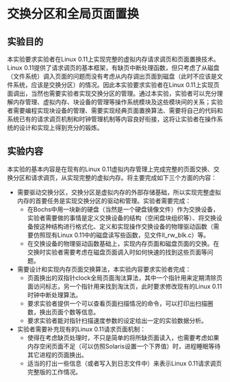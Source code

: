 # 交换分区和全局页面置换

## 实验目的

本实验要求实验者在Linux 0.11上实现完整的虚拟内存请求调页和页面置换技术。Linux 0.11提供了请求调页的基本框架，有缺页中断处理函数，但只考虑了从磁盘（文件系统）调入页面的问题而没有考虑从内存调出页面到磁盘（此时不应该是文件系统，应该是交换分区）的情况。因此本实验要求实验者在Linux 0.11上实现页面调出，当然也需要实验者实现交换分区的管理。通过本实验，实验者可以充分理解内存管理、虚拟内存、块设备的管理等操作系统模块及这些模块间的关系；实验者需要编程实现块设备的管理、需要实现经典页面置换算法、需要将自己的代码和系统已有的请求调页机制和时钟管理机制等内容良好衔接，这将让实验者在操作系统的设计和实现上得到充分的锻炼。

## 实验内容

本实验的基本内容是在现有的Linux 0.11虚拟内存管理上完成完整的页面交换、交换分区和请求调页，从实现完整的虚拟内存。将主要完成如下三个方面的内容：

- 需要驱动交换分区，交换分区是虚拟内存的外部存储基础，所以实现完整虚拟内存的首要任务是实现交换分区的驱动和管理。实验者需要完成：
  - 在Bochs中用一块新的硬盘（当然是一个硬盘镜像文件）作为交换设备，实验者需要做的事情是定义交换设备的结构（空闲盘块组织等）、将交换设备按这种结构进行格式化、定义和实现操作交换设备的物理驱动函数（需要仿照现有Linux 0.11中的磁盘读写些函数，见文件ll_rw_blk.c）等。
  - 在交换设备的物理驱动函数基础上，实现内存页面和磁盘页面的交换。在交换时实验者需要考虑在磁盘页面调入时如何快速的找到这些页面等问题。
- 需要设计和实现内存页面交换算法，本实验内容要求实验者完成：
  - 页面换出的双指针clock全局页面淘汰算法，其中一个指针用来定期清除页面访问标志，另一个指针用来找到淘汰页，此时要求修改现有的Linux 0.11时钟中断处理算法。
  - 要求实验者提供一个可以查看页面扫描情况的命令，可以打印出扫描圈数，换出页面个数等信息。
  - 要求实验者能对指针扫描速度参数的设定给出一定的实验数据分析。
- 实验者需要补充现有的Linux 0.11请求页面机制：
  - 使得在考虑缺页处理时，不只是简单的将所缺页面读入，也需要考虑如果内存空闲页面不足（可以仿照Solaris设置一个下界值）时，进程睡眠等待其它进程的页面换出。
  - 适当的打出一些信息（或者写入到日志文件中）来表示Linux 0.11请求调页完整版的工作情况。

